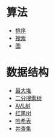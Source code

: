 # 算法

- <a href="排序/index.md">排序</a>
- <a href="搜索/index.md">搜索</a>
- <a href="图/index.md">图</a>

# 数据结构

- <a href="最大堆.md">最大堆</a>
- <a href="二分搜索树.md">二分搜索树</a>
- <a href="AVL树.md">AVL树</a>
- <a href="红黑树/index.md">红黑树</a>
- <a href="哈希表.md">哈希表</a>
- <a href="并查集.md">并查集</a>
